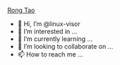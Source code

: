 [Rong Tao](https://github.com/Rtoax)

- 👋 Hi, I’m @linux-visor
- 👀 I’m interested in ...
- 🌱 I’m currently learning ...
- 💞️ I’m looking to collaborate on ...
- 📫 How to reach me ...

<!---
linux-visor/linux-visor is a ✨ special ✨ repository because its `README.md` (this file) appears on your GitHub profile.
You can click the Preview link to take a look at your changes.
--->
